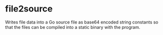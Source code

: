# file2source
Writes file data into a Go source file as base64 encoded string constants so that the files can be compiled into a static binary with the program.
